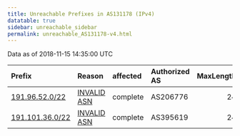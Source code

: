 ```yaml
---
title: Unreachable Prefixes in AS131178 (IPv4)
datatable: true
sidebar: unreachable_sidebar
permalink: unreachable_AS131178-v4.html
---
```


Data as of 2018-11-15 14:35:00 UTC


<div class="datatable-begin"></div>

| Prefix                                                   | Reason                                                                                                  | affected   | Authorized AS   |   MaxLength | Anchor                                         |   unreachable /24s |
|:---------------------------------------------------------|:--------------------------------------------------------------------------------------------------------|:-----------|:----------------|------------:|:-----------------------------------------------|-------------------:|
| [191.96.52.0/22](https://stat.ripe.net/191.96.52.0/22)   | [INVALID ASN](https://rpki-validator.ripe.net/announcement-preview?asn=AS131178&prefix=191.96.52.0/22)  | complete   | AS206776        |          24 | [LACNIC](unreachable_LACNIC_RPKI_Root-v4.html) |                  4 |
| [191.101.36.0/22](https://stat.ripe.net/191.101.36.0/22) | [INVALID ASN](https://rpki-validator.ripe.net/announcement-preview?asn=AS131178&prefix=191.101.36.0/22) | complete   | AS395619        |          24 | [LACNIC](unreachable_LACNIC_RPKI_Root-v4.html) |                  4 |

<div class="datatable-end"></div>